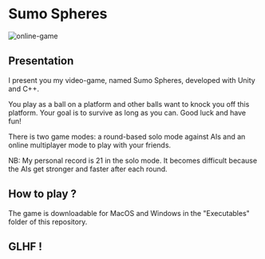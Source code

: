 # Sumo Spheres

![online-game](https://github.com/user-attachments/assets/fb9ba5fc-2fe2-483f-8050-6c8f1dd1a65c)

## Presentation
I present you my video-game, named Sumo Spheres, developed with Unity and C++.

You play as a ball on a platform and other balls want to knock you off this platform. Your goal is to survive as long as you can. Good luck and have fun! 

There is two game modes: a round-based solo mode against AIs and an online multiplayer mode to play with your friends.

NB: My personal record is 21 in the solo mode. It becomes difficult because the AIs get stronger and faster after each round.

## How to play ?
The game is downloadable for MacOS and Windows in the "Executables" folder of this repository.

## GLHF !
